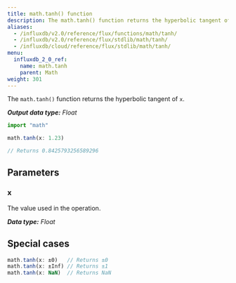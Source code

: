 ```yaml
---
title: math.tanh() function
description: The math.tanh() function returns the hyperbolic tangent of `x`.
aliases:
  - /influxdb/v2.0/reference/flux/functions/math/tanh/
  - /influxdb/v2.0/reference/flux/stdlib/math/tanh/
  - /influxdb/cloud/reference/flux/stdlib/math/tanh/
menu:
  influxdb_2_0_ref:
    name: math.tanh
    parent: Math
weight: 301
---
```


The `math.tanh()` function returns the hyperbolic tangent of `x`.

_**Output data type:** Float_

```js
import "math"

math.tanh(x: 1.23)

// Returns 0.8425793256589296
```

## Parameters

### x
The value used in the operation.

_**Data type:** Float_

## Special cases
```js
math.tanh(x: ±0)   // Returns ±0
math.tanh(x: ±Inf) // Returns ±1
math.tanh(x: NaN)  // Returns NaN
```
